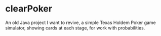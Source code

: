 # clearPoker

An old Java project I want to revive, a simple Texas Holdem Poker game simulator, showing cards at each stage, for work with probabilities.
